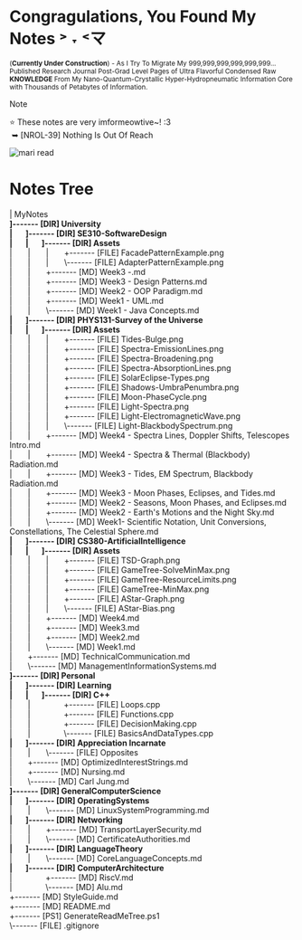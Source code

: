 # Congragulations, You Found My Notes ˃ ˕ ˂マ
<sup>(**Currently Under Construction**) - As I Try To Migrate My 999,999,999,999,999,999...
Published Research Journal Post-Grad Level Pages of Ultra Flavorful Condensed Raw **KNOWLEDGE** From My Nano-Quantum-Crystallic Hyper-Hydropneumatic Information Core with Thousands of Petabytes of Information.<sup>

> [!NOTE]
> ⭐ These notes are very imformeowtive~! :3<br>
> &nbsp;➥ [NROL-39] Nothing Is Out Of Reach 

![mari read](https://github.com/user-attachments/assets/438e5c2c-222d-4195-9181-5066a0d1e8e1)

# Notes Tree
<!-- BEGIN DIRECTORY TREE -->
<!-- Generated on 2025-10-17 23:25:01 -->
|   MyNotes<br>
**]------- [DIR] University**<br>
**|&nbsp;&nbsp;&nbsp;&nbsp;&nbsp;&nbsp;&nbsp;]------- [DIR] SE310-SoftwareDesign**<br>
**|&nbsp;&nbsp;&nbsp;&nbsp;&nbsp;&nbsp;&nbsp;|&nbsp;&nbsp;&nbsp;&nbsp;&nbsp;&nbsp;&nbsp;]------- [DIR] Assets**<br>
|&nbsp;&nbsp;&nbsp;&nbsp;&nbsp;&nbsp;&nbsp;|&nbsp;&nbsp;&nbsp;&nbsp;&nbsp;&nbsp;&nbsp;|&nbsp;&nbsp;&nbsp;&nbsp;&nbsp;&nbsp;&nbsp;+------- [FILE] FacadePatternExample.png<br>
|&nbsp;&nbsp;&nbsp;&nbsp;&nbsp;&nbsp;&nbsp;|&nbsp;&nbsp;&nbsp;&nbsp;&nbsp;&nbsp;&nbsp;|&nbsp;&nbsp;&nbsp;&nbsp;&nbsp;&nbsp;&nbsp;\\------- [FILE] AdapterPatternExample.png<br>
|&nbsp;&nbsp;&nbsp;&nbsp;&nbsp;&nbsp;&nbsp;|&nbsp;&nbsp;&nbsp;&nbsp;&nbsp;&nbsp;&nbsp;+------- [MD] Week3 -.md<br>
|&nbsp;&nbsp;&nbsp;&nbsp;&nbsp;&nbsp;&nbsp;|&nbsp;&nbsp;&nbsp;&nbsp;&nbsp;&nbsp;&nbsp;+------- [MD] Week3 - Design Patterns.md<br>
|&nbsp;&nbsp;&nbsp;&nbsp;&nbsp;&nbsp;&nbsp;|&nbsp;&nbsp;&nbsp;&nbsp;&nbsp;&nbsp;&nbsp;+------- [MD] Week2 - OOP Paradigm.md<br>
|&nbsp;&nbsp;&nbsp;&nbsp;&nbsp;&nbsp;&nbsp;|&nbsp;&nbsp;&nbsp;&nbsp;&nbsp;&nbsp;&nbsp;+------- [MD] Week1 - UML.md<br>
|&nbsp;&nbsp;&nbsp;&nbsp;&nbsp;&nbsp;&nbsp;|&nbsp;&nbsp;&nbsp;&nbsp;&nbsp;&nbsp;&nbsp;\\------- [MD] Week1 - Java Concepts.md<br>
**|&nbsp;&nbsp;&nbsp;&nbsp;&nbsp;&nbsp;&nbsp;]------- [DIR] PHYS131-Survey of the Universe**<br>
**|&nbsp;&nbsp;&nbsp;&nbsp;&nbsp;&nbsp;&nbsp;|&nbsp;&nbsp;&nbsp;&nbsp;&nbsp;&nbsp;&nbsp;]------- [DIR] Assets**<br>
|&nbsp;&nbsp;&nbsp;&nbsp;&nbsp;&nbsp;&nbsp;|&nbsp;&nbsp;&nbsp;&nbsp;&nbsp;&nbsp;&nbsp;|&nbsp;&nbsp;&nbsp;&nbsp;&nbsp;&nbsp;&nbsp;+------- [FILE] Tides-Bulge.png<br>
|&nbsp;&nbsp;&nbsp;&nbsp;&nbsp;&nbsp;&nbsp;|&nbsp;&nbsp;&nbsp;&nbsp;&nbsp;&nbsp;&nbsp;|&nbsp;&nbsp;&nbsp;&nbsp;&nbsp;&nbsp;&nbsp;+------- [FILE] Spectra-EmissionLines.png<br>
|&nbsp;&nbsp;&nbsp;&nbsp;&nbsp;&nbsp;&nbsp;|&nbsp;&nbsp;&nbsp;&nbsp;&nbsp;&nbsp;&nbsp;|&nbsp;&nbsp;&nbsp;&nbsp;&nbsp;&nbsp;&nbsp;+------- [FILE] Spectra-Broadening.png<br>
|&nbsp;&nbsp;&nbsp;&nbsp;&nbsp;&nbsp;&nbsp;|&nbsp;&nbsp;&nbsp;&nbsp;&nbsp;&nbsp;&nbsp;|&nbsp;&nbsp;&nbsp;&nbsp;&nbsp;&nbsp;&nbsp;+------- [FILE] Spectra-AbsorptionLines.png<br>
|&nbsp;&nbsp;&nbsp;&nbsp;&nbsp;&nbsp;&nbsp;|&nbsp;&nbsp;&nbsp;&nbsp;&nbsp;&nbsp;&nbsp;|&nbsp;&nbsp;&nbsp;&nbsp;&nbsp;&nbsp;&nbsp;+------- [FILE] SolarEclipse-Types.png<br>
|&nbsp;&nbsp;&nbsp;&nbsp;&nbsp;&nbsp;&nbsp;|&nbsp;&nbsp;&nbsp;&nbsp;&nbsp;&nbsp;&nbsp;|&nbsp;&nbsp;&nbsp;&nbsp;&nbsp;&nbsp;&nbsp;+------- [FILE] Shadows-UmbraPenumbra.png<br>
|&nbsp;&nbsp;&nbsp;&nbsp;&nbsp;&nbsp;&nbsp;|&nbsp;&nbsp;&nbsp;&nbsp;&nbsp;&nbsp;&nbsp;|&nbsp;&nbsp;&nbsp;&nbsp;&nbsp;&nbsp;&nbsp;+------- [FILE] Moon-PhaseCycle.png<br>
|&nbsp;&nbsp;&nbsp;&nbsp;&nbsp;&nbsp;&nbsp;|&nbsp;&nbsp;&nbsp;&nbsp;&nbsp;&nbsp;&nbsp;|&nbsp;&nbsp;&nbsp;&nbsp;&nbsp;&nbsp;&nbsp;+------- [FILE] Light-Spectra.png<br>
|&nbsp;&nbsp;&nbsp;&nbsp;&nbsp;&nbsp;&nbsp;|&nbsp;&nbsp;&nbsp;&nbsp;&nbsp;&nbsp;&nbsp;|&nbsp;&nbsp;&nbsp;&nbsp;&nbsp;&nbsp;&nbsp;+------- [FILE] Light-ElectromagneticWave.png<br>
|&nbsp;&nbsp;&nbsp;&nbsp;&nbsp;&nbsp;&nbsp;|&nbsp;&nbsp;&nbsp;&nbsp;&nbsp;&nbsp;&nbsp;|&nbsp;&nbsp;&nbsp;&nbsp;&nbsp;&nbsp;&nbsp;\\------- [FILE] Light-BlackbodySpectrum.png<br>
|&nbsp;&nbsp;&nbsp;&nbsp;&nbsp;&nbsp;&nbsp;|&nbsp;&nbsp;&nbsp;&nbsp;&nbsp;&nbsp;&nbsp;+------- [MD] Week4 - Spectra Lines, Doppler Shifts, Telescopes Intro.md<br>
|&nbsp;&nbsp;&nbsp;&nbsp;&nbsp;&nbsp;&nbsp;|&nbsp;&nbsp;&nbsp;&nbsp;&nbsp;&nbsp;&nbsp;+------- [MD] Week4 - Spectra & Thermal (Blackbody) Radiation.md<br>
|&nbsp;&nbsp;&nbsp;&nbsp;&nbsp;&nbsp;&nbsp;|&nbsp;&nbsp;&nbsp;&nbsp;&nbsp;&nbsp;&nbsp;+------- [MD] Week3 - Tides, EM Spectrum, Blackbody Radiation.md<br>
|&nbsp;&nbsp;&nbsp;&nbsp;&nbsp;&nbsp;&nbsp;|&nbsp;&nbsp;&nbsp;&nbsp;&nbsp;&nbsp;&nbsp;+------- [MD] Week3 - Moon Phases, Eclipses, and Tides.md<br>
|&nbsp;&nbsp;&nbsp;&nbsp;&nbsp;&nbsp;&nbsp;|&nbsp;&nbsp;&nbsp;&nbsp;&nbsp;&nbsp;&nbsp;+------- [MD] Week2 - Seasons, Moon Phases, and Eclipses.md<br>
|&nbsp;&nbsp;&nbsp;&nbsp;&nbsp;&nbsp;&nbsp;|&nbsp;&nbsp;&nbsp;&nbsp;&nbsp;&nbsp;&nbsp;+------- [MD] Week2 - Earth's Motions and the Night Sky.md<br>
|&nbsp;&nbsp;&nbsp;&nbsp;&nbsp;&nbsp;&nbsp;|&nbsp;&nbsp;&nbsp;&nbsp;&nbsp;&nbsp;&nbsp;\\------- [MD] Week1- Scientific Notation, Unit Conversions, Constellations, The Celestial Sphere.md<br>
**|&nbsp;&nbsp;&nbsp;&nbsp;&nbsp;&nbsp;&nbsp;]------- [DIR] CS380-ArtificialIntelligence**<br>
**|&nbsp;&nbsp;&nbsp;&nbsp;&nbsp;&nbsp;&nbsp;|&nbsp;&nbsp;&nbsp;&nbsp;&nbsp;&nbsp;&nbsp;]------- [DIR] Assets**<br>
|&nbsp;&nbsp;&nbsp;&nbsp;&nbsp;&nbsp;&nbsp;|&nbsp;&nbsp;&nbsp;&nbsp;&nbsp;&nbsp;&nbsp;|&nbsp;&nbsp;&nbsp;&nbsp;&nbsp;&nbsp;&nbsp;+------- [FILE] TSD-Graph.png<br>
|&nbsp;&nbsp;&nbsp;&nbsp;&nbsp;&nbsp;&nbsp;|&nbsp;&nbsp;&nbsp;&nbsp;&nbsp;&nbsp;&nbsp;|&nbsp;&nbsp;&nbsp;&nbsp;&nbsp;&nbsp;&nbsp;+------- [FILE] GameTree-SolveMinMax.png<br>
|&nbsp;&nbsp;&nbsp;&nbsp;&nbsp;&nbsp;&nbsp;|&nbsp;&nbsp;&nbsp;&nbsp;&nbsp;&nbsp;&nbsp;|&nbsp;&nbsp;&nbsp;&nbsp;&nbsp;&nbsp;&nbsp;+------- [FILE] GameTree-ResourceLimits.png<br>
|&nbsp;&nbsp;&nbsp;&nbsp;&nbsp;&nbsp;&nbsp;|&nbsp;&nbsp;&nbsp;&nbsp;&nbsp;&nbsp;&nbsp;|&nbsp;&nbsp;&nbsp;&nbsp;&nbsp;&nbsp;&nbsp;+------- [FILE] GameTree-MinMax.png<br>
|&nbsp;&nbsp;&nbsp;&nbsp;&nbsp;&nbsp;&nbsp;|&nbsp;&nbsp;&nbsp;&nbsp;&nbsp;&nbsp;&nbsp;|&nbsp;&nbsp;&nbsp;&nbsp;&nbsp;&nbsp;&nbsp;+------- [FILE] AStar-Graph.png<br>
|&nbsp;&nbsp;&nbsp;&nbsp;&nbsp;&nbsp;&nbsp;|&nbsp;&nbsp;&nbsp;&nbsp;&nbsp;&nbsp;&nbsp;|&nbsp;&nbsp;&nbsp;&nbsp;&nbsp;&nbsp;&nbsp;\\------- [FILE] AStar-Bias.png<br>
|&nbsp;&nbsp;&nbsp;&nbsp;&nbsp;&nbsp;&nbsp;|&nbsp;&nbsp;&nbsp;&nbsp;&nbsp;&nbsp;&nbsp;+------- [MD] Week4.md<br>
|&nbsp;&nbsp;&nbsp;&nbsp;&nbsp;&nbsp;&nbsp;|&nbsp;&nbsp;&nbsp;&nbsp;&nbsp;&nbsp;&nbsp;+------- [MD] Week3.md<br>
|&nbsp;&nbsp;&nbsp;&nbsp;&nbsp;&nbsp;&nbsp;|&nbsp;&nbsp;&nbsp;&nbsp;&nbsp;&nbsp;&nbsp;+------- [MD] Week2.md<br>
|&nbsp;&nbsp;&nbsp;&nbsp;&nbsp;&nbsp;&nbsp;|&nbsp;&nbsp;&nbsp;&nbsp;&nbsp;&nbsp;&nbsp;\\------- [MD] Week1.md<br>
|&nbsp;&nbsp;&nbsp;&nbsp;&nbsp;&nbsp;&nbsp;+------- [MD] TechnicalCommunication.md<br>
|&nbsp;&nbsp;&nbsp;&nbsp;&nbsp;&nbsp;&nbsp;\\------- [MD] ManagementInformationSystems.md<br>
**]------- [DIR] Personal**<br>
**|&nbsp;&nbsp;&nbsp;&nbsp;&nbsp;&nbsp;&nbsp;]------- [DIR] Learning**<br>
**|&nbsp;&nbsp;&nbsp;&nbsp;&nbsp;&nbsp;&nbsp;|&nbsp;&nbsp;&nbsp;&nbsp;&nbsp;&nbsp;&nbsp;]------- [DIR] C++**<br>
|&nbsp;&nbsp;&nbsp;&nbsp;&nbsp;&nbsp;&nbsp;|&nbsp;&nbsp;&nbsp;&nbsp;&nbsp;&nbsp;&nbsp;&nbsp;&nbsp;&nbsp;&nbsp;&nbsp;&nbsp;&nbsp;&nbsp;+------- [FILE] Loops.cpp<br>
|&nbsp;&nbsp;&nbsp;&nbsp;&nbsp;&nbsp;&nbsp;|&nbsp;&nbsp;&nbsp;&nbsp;&nbsp;&nbsp;&nbsp;&nbsp;&nbsp;&nbsp;&nbsp;&nbsp;&nbsp;&nbsp;&nbsp;+------- [FILE] Functions.cpp<br>
|&nbsp;&nbsp;&nbsp;&nbsp;&nbsp;&nbsp;&nbsp;|&nbsp;&nbsp;&nbsp;&nbsp;&nbsp;&nbsp;&nbsp;&nbsp;&nbsp;&nbsp;&nbsp;&nbsp;&nbsp;&nbsp;&nbsp;+------- [FILE] DecisionMaking.cpp<br>
|&nbsp;&nbsp;&nbsp;&nbsp;&nbsp;&nbsp;&nbsp;|&nbsp;&nbsp;&nbsp;&nbsp;&nbsp;&nbsp;&nbsp;&nbsp;&nbsp;&nbsp;&nbsp;&nbsp;&nbsp;&nbsp;&nbsp;\\------- [FILE] BasicsAndDataTypes.cpp<br>
**|&nbsp;&nbsp;&nbsp;&nbsp;&nbsp;&nbsp;&nbsp;]------- [DIR] Appreciation Incarnate**<br>
|&nbsp;&nbsp;&nbsp;&nbsp;&nbsp;&nbsp;&nbsp;|&nbsp;&nbsp;&nbsp;&nbsp;&nbsp;&nbsp;&nbsp;\\------- [FILE] Opposites<br>
|&nbsp;&nbsp;&nbsp;&nbsp;&nbsp;&nbsp;&nbsp;+------- [MD] OptimizedInterestStrings.md<br>
|&nbsp;&nbsp;&nbsp;&nbsp;&nbsp;&nbsp;&nbsp;+------- [MD] Nursing.md<br>
|&nbsp;&nbsp;&nbsp;&nbsp;&nbsp;&nbsp;&nbsp;\\------- [MD] Carl Jung.md<br>
**]------- [DIR] GeneralComputerScience**<br>
**|&nbsp;&nbsp;&nbsp;&nbsp;&nbsp;&nbsp;&nbsp;]------- [DIR] OperatingSystems**<br>
|&nbsp;&nbsp;&nbsp;&nbsp;&nbsp;&nbsp;&nbsp;|&nbsp;&nbsp;&nbsp;&nbsp;&nbsp;&nbsp;&nbsp;\\------- [MD] LinuxSystemProgramming.md<br>
**|&nbsp;&nbsp;&nbsp;&nbsp;&nbsp;&nbsp;&nbsp;]------- [DIR] Networking**<br>
|&nbsp;&nbsp;&nbsp;&nbsp;&nbsp;&nbsp;&nbsp;|&nbsp;&nbsp;&nbsp;&nbsp;&nbsp;&nbsp;&nbsp;+------- [MD] TransportLayerSecurity.md<br>
|&nbsp;&nbsp;&nbsp;&nbsp;&nbsp;&nbsp;&nbsp;|&nbsp;&nbsp;&nbsp;&nbsp;&nbsp;&nbsp;&nbsp;\\------- [MD] CertificateAuthorities.md<br>
**|&nbsp;&nbsp;&nbsp;&nbsp;&nbsp;&nbsp;&nbsp;]------- [DIR] LanguageTheory**<br>
|&nbsp;&nbsp;&nbsp;&nbsp;&nbsp;&nbsp;&nbsp;|&nbsp;&nbsp;&nbsp;&nbsp;&nbsp;&nbsp;&nbsp;\\------- [MD] CoreLanguageConcepts.md<br>
**|&nbsp;&nbsp;&nbsp;&nbsp;&nbsp;&nbsp;&nbsp;]------- [DIR] ComputerArchitecture**<br>
|&nbsp;&nbsp;&nbsp;&nbsp;&nbsp;&nbsp;&nbsp;&nbsp;&nbsp;&nbsp;&nbsp;&nbsp;&nbsp;&nbsp;&nbsp;+------- [MD] RiscV.md<br>
|&nbsp;&nbsp;&nbsp;&nbsp;&nbsp;&nbsp;&nbsp;&nbsp;&nbsp;&nbsp;&nbsp;&nbsp;&nbsp;&nbsp;&nbsp;\\------- [MD] Alu.md<br>
+------- [MD] StyleGuide.md<br>
+------- [MD] README.md<br>
+------- [PS1] GenerateReadMeTree.ps1<br>
\\------- [FILE] .gitignore
<!-- END DIRECTORY TREE -->
